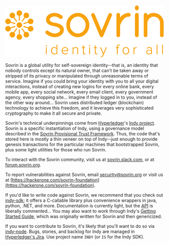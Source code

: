![logo](banner.png)

Sovrin is a global utility for self-sovereign identity--that is, an identity that nobody controls
except its natural owner, that can't be taken away or stripped of its privacy or manipulated
through unreasonable terms of service. Imagine if you could bring your identity with you to
all your digital interactions, instead of creating new logins for every online bank, every mobile
app, every social network, every email client, every government agency, every shopping site...
Imagine if they logged in to you, instead of the other way around... Sovrin uses distributed ledger
(blockchain) technology to achieve this freedom, and it leverages very sophisticated cryptography
to make it all secure and private.

Sovrin's technical underpinnings
come from [Hyperledger](https://hyperledger.org)'s [Indy project](https://github.com/hyperledger/indy-node).
Sovrin is a specific instantiation of Indy, using a governance model
described in the [Sovrin Provisional Trust Framework](http://bit.ly/svrn-ptrustfw).
Thus, the code that's stored here is mostly a thin veneer on top of Indy--just enough to provide
genesis transactions for the particular machines that bootstrapped Sovrin, plus some light
utilities for those who run Sovrin.

To interact with the Sovrin community, visit us at [sovrin.slack.com](https://sovrin.slack.com),
or at [forum.sovrin.org](https://forum.sovrin.org).

To report vulnerabilities against Sovrin, email security@sovrin.org or visit us at
[https://hackerone.com/sovrin-foundation](https://hackerone.com/sovrin-foundation).

If you'd like to write code against Sovrin, we recommend that you check out 
[indy-sdk](https://github.com/hyperledger/indy-sdk); it offers a C-callable library
plus convenience wrappers in java, python, .NET, and more. Documentation is currently
light, but the [API](https://github.com/hyperledger/indy-sdk/tree/master/src/api) is
liberally commented... You may also want to work through Indy's 
[Getting Started Guide](https://github.com/hyperledger/indy-node/blob/master/getting-started.md),
which was originally written for Sovrin and then genericized. 

If you want to contribute to
Sovrin, it's likely that you'll want to do so via [indy-node](https://github.com/hyperledger/indy-node).
Bugs, stories, and backlog for Indy are managed in
[Hyperledger's Jira](https://jira.hyperledger.org/projects/INDY).
Use project name `INDY` (or `IS` for the Indy SDK).



